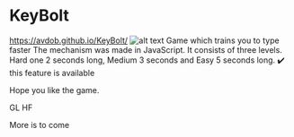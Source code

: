 # KeyBolt
https://avdob.github.io/KeyBolt/
![alt text](https://i.ibb.co/DDW0y92/Untitled-87-1.jpg)
Game  which trains you to type faster
The mechanism was made in JavaScript. It consists of three levels.
Hard  one 2 seconds long, Medium 3 seconds and Easy 5 seconds long. :heavy_check_mark: this feature  is available

Hope you like the game.

GL HF

More is to come
